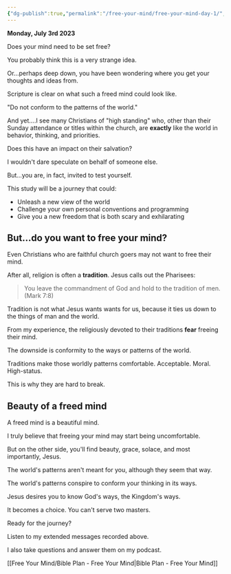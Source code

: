 ```yaml
---
{"dg-publish":true,"permalink":"/free-your-mind/free-your-mind-day-1/","created":"2023-05-31T09:40:47.975-07:00","updated":"2023-07-03T17:33:30.967-07:00"}
---
```




**Monday, July 3rd 2023** 

Does your mind need to be set free?

You probably think this is a very strange idea.

Or...perhaps deep down, you have been wondering where you get your thoughts and ideas from.

Scripture is clear on what such a freed mind could look like.

"Do not conform to the patterns of the world."

And yet....I see many Christians of "high standing" who, other than their Sunday attendance or titles within the church, are **exactly** like the world in behavior, thinking, and priorities.

Does this have an impact on their salvation?

I wouldn't dare speculate on behalf of someone else.

But...you are, in fact, invited to test yourself.

This study will be a journey that could:

- Unleash a new view of the world
- Challenge your own personal conventions and programming
- Give you a new freedom that is both scary and exhilarating

## But...do you want to free your mind?

Even Christians who are faithful church goers may not want to free their mind.

After all, religion is often a **tradition**. Jesus calls out the Pharisees:

> You leave the commandment of God and hold to the tradition of men. (Mark 7:8)

Tradition is not what Jesus wants wants for us, because it ties us down to the things of man and the world.

From my experience, the religiously devoted to their traditions **fear** freeing their mind.

The downside is conformity to the ways or patterns of the world.

Traditions make those worldly patterns comfortable. Acceptable. Moral. High-status.

This is why they are hard to break.

## Beauty of a freed mind

A freed mind is a beautiful mind.

I truly believe that freeing your mind may start being uncomfortable.

But on the other side, you'll find beauty, grace, solace, and most importantly, Jesus.

The world's patterns aren't meant for you, although they seem that way.

The world's patterns conspire to conform your thinking in its ways.

Jesus desires you to know God's ways, the Kingdom's ways.

It becomes a choice. You can't serve two masters.

Ready for the journey?

Listen to my extended messages recorded above.

I also take questions and answer them on my podcast.

[[Free Your Mind/Bible Plan - Free Your Mind\|Bible Plan - Free Your Mind]]
